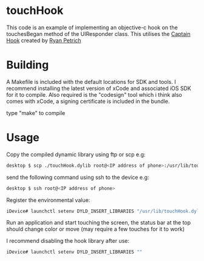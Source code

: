 touchHook
=========
This code is an example of implementing an objective-c hook on the touchesBegan method of the UIResponder class. This utilises the [Captain Hook](https://github.com/rpetrich/CaptainHook) created by [Ryan Petrich](http://rpetri.ch/)


Building
========
A Makefile is included with the default locations for SDK and tools. I recommend installing the latest version of xCode and associated iOS SDK for it to compile. Also required is the "codesign" tool which i think also comes with xCode, a signing certificate is included in the bundle.

type "make" to compile

Usage
=====
Copy the compiled dynamic library using ftp or scp e.g:
```bash
desktop $ scp ./touchHook.dylib root@<IP address of phone>:/usr/lib/touchHook.dylib
```
send the following command using ssh to the device e.g:
```bash
desktop $ ssh root@<IP address of phone> 
```
Register the environmental value:
```bash
iDevice# launchctl setenv DYLD_INSERT_LIBRARIES "/usr/lib/touchHook.dylib"
```
Run an application and start touching the screen, the status bar at the top should change color or move (may require a few touches for it to work)

I recommend disabling the hook library after use:
```bash
iDevice# launchctl setenv DYLD_INSERT_LIBRARIES ""
```

